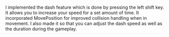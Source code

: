 I implemented the dash feature which is done by pressing the left shift key. It allows you to increase your speed for a set amount of time. It incorporated MovePosition for improved collision handling when in movement. I also made it so that you can adjust the dash speed as well as the duration during the gameplay.
